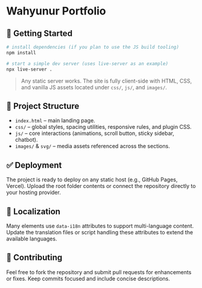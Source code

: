 # Wahyunur Portfolio


## 🚀 Getting Started

```bash
# install dependencies (if you plan to use the JS build tooling)
npm install

# start a simple dev server (uses live-server as an example)
npx live-server .
```

> Any static server works. The site is fully client-side with HTML, CSS, and vanilla JS assets located under `css/`, `js/`, and `images/`.

## 📁 Project Structure

- `index.html` – main landing page.
- `css/` – global styles, spacing utilities, responsive rules, and plugin CSS.
- `js/` – core interactions (animations, scroll button, sticky sidebar, chatbot).
- `images/` & `svg/` – media assets referenced across the sections.

## ✅ Deployment

The project is ready to deploy on any static host (e.g., GitHub Pages, Vercel). Upload the root folder contents or connect the repository directly to your hosting provider.

## 🧩 Localization

Many elements use `data-i18n` attributes to support multi-language content. Update the translation files or script handling these attributes to extend the available languages.

## 🤝 Contributing

Feel free to fork the repository and submit pull requests for enhancements or fixes. Keep commits focused and include concise descriptions.

